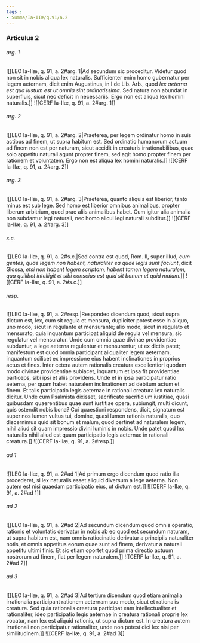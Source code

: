```yaml
---
tags : 
- Summa/Ia-IIæ/q.91/a.2
---
```


### Articulus 2

###### arg. 1
![[LEO Ia-IIæ, q. 91, a. 2#arg. 1|Ad secundum sic proceditur. Videtur quod non sit in nobis aliqua lex naturalis. Sufficienter enim homo gubernatur per legem aeternam, dicit enim Augustinus, in I de Lib. Arb., quod *lex aeterna est qua iustum est ut omnia sint ordinatissima*. Sed natura non abundat in superfluis, sicut nec deficit in necessariis. Ergo non est aliqua lex homini naturalis.]]
![[CERF Ia-IIæ, q. 91, a. 2#arg. 1]]

###### arg. 2
![[LEO Ia-IIæ, q. 91, a. 2#arg. 2|Praeterea, per legem ordinatur homo in suis actibus ad finem, ut supra habitum est. Sed ordinatio humanorum actuum ad finem non est per naturam, sicut accidit in creaturis irrationabilibus, quae solo appetitu naturali agunt propter finem, sed agit homo propter finem per rationem et voluntatem. Ergo non est aliqua lex homini naturalis.]]
![[CERF Ia-IIæ, q. 91, a. 2#arg. 2]]

###### arg. 3
![[LEO Ia-IIæ, q. 91, a. 2#arg. 3|Praeterea, quanto aliquis est liberior, tanto minus est sub lege. Sed homo est liberior omnibus animalibus, propter liberum arbitrium, quod prae aliis animalibus habet. Cum igitur alia animalia non subdantur legi naturali, nec homo alicui legi naturali subditur.]]
![[CERF Ia-IIæ, q. 91, a. 2#arg. 3]]

###### s.c.
![[LEO Ia-IIæ, q. 91, a. 2#s.c.|Sed contra est quod, Rom. II, super illud, *cum gentes, quae legem non habent, naturaliter ea quae legis sunt faciunt*, dicit Glossa, *etsi non habent legem scriptam, habent tamen legem naturalem, qua quilibet intelligit et sibi conscius est quid sit bonum et quid malum*.]]
![[CERF Ia-IIæ, q. 91, a. 2#s.c.]]

###### resp.
![[LEO Ia-IIæ, q. 91, a. 2#resp.|Respondeo dicendum quod, sicut supra dictum est, lex, cum sit regula et mensura, dupliciter potest esse in aliquo, uno modo, sicut in regulante et mensurante; alio modo, sicut in regulato et mensurato, quia inquantum participat aliquid de regula vel mensura, sic regulatur vel mensuratur. Unde cum omnia quae divinae providentiae subduntur, a lege aeterna regulentur et mensurentur, ut ex dictis patet; manifestum est quod omnia participant aliqualiter legem aeternam, inquantum scilicet ex impressione eius habent inclinationes in proprios actus et fines. Inter cetera autem rationalis creatura excellentiori quodam modo divinae providentiae subiacet, inquantum et ipsa fit providentiae particeps, sibi ipsi et aliis providens. Unde et in ipsa participatur ratio aeterna, per quam habet naturalem inclinationem ad debitum actum et finem. Et talis participatio legis aeternae in rationali creatura lex naturalis dicitur. Unde cum Psalmista dixisset, sacrificate sacrificium iustitiae, quasi quibusdam quaerentibus quae sunt iustitiae opera, subiungit, multi dicunt, quis ostendit nobis bona? Cui quaestioni respondens, dicit, signatum est super nos lumen vultus tui, domine, quasi lumen rationis naturalis, quo discernimus quid sit bonum et malum, quod pertinet ad naturalem legem, nihil aliud sit quam impressio divini luminis in nobis. Unde patet quod lex naturalis nihil aliud est quam participatio legis aeternae in rationali creatura.]]
![[CERF Ia-IIæ, q. 91, a. 2#resp.]]

###### ad 1
![[LEO Ia-IIæ, q. 91, a. 2#ad 1|Ad primum ergo dicendum quod ratio illa procederet, si lex naturalis esset aliquid diversum a lege aeterna. Non autem est nisi quaedam participatio eius, ut dictum est.]]
![[CERF Ia-IIæ, q. 91, a. 2#ad 1]]

###### ad 2
![[LEO Ia-IIæ, q. 91, a. 2#ad 2|Ad secundum dicendum quod omnis operatio, rationis et voluntatis derivatur in nobis ab eo quod est secundum naturam, ut supra habitum est, nam omnis ratiocinatio derivatur a principiis naturaliter notis, et omnis appetitus eorum quae sunt ad finem, derivatur a naturali appetitu ultimi finis. Et sic etiam oportet quod prima directio actuum nostrorum ad finem, fiat per legem naturalem.]]
![[CERF Ia-IIæ, q. 91, a. 2#ad 2]]

###### ad 3
![[LEO Ia-IIæ, q. 91, a. 2#ad 3|Ad tertium dicendum quod etiam animalia irrationalia participant rationem aeternam suo modo, sicut et rationalis creatura. Sed quia rationalis creatura participat eam intellectualiter et rationaliter, ideo participatio legis aeternae in creatura rationali proprie lex vocatur, nam lex est aliquid rationis, ut supra dictum est. In creatura autem irrationali non participatur rationaliter, unde non potest dici lex nisi per similitudinem.]]
![[CERF Ia-IIæ, q. 91, a. 2#ad 3]]

